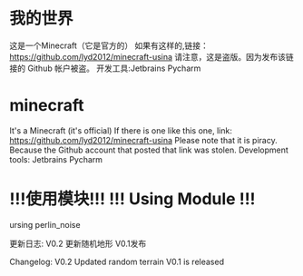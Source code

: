 # 我的世界
这是一个Minecraft（它是官方的） 如果有这样的,链接： https://github.com/lyd2012/minecraft-usina 请注意，这是盗版。因为发布该链接的 Github 帐户被盗。
开发工具:Jetbrains Pycharm 

# minecraft
It's a Minecraft (it's official) If there is one like this one, link: https://github.com/lyd2012/minecraft-usina Please note that it is piracy. Because the Github account that posted that link was stolen.
Development tools: Jetbrains Pycharm
# !!!使用模块!!!   !!! Using Module !!!
ursing perlin_noise

更新日志:
V0.2 更新随机地形
V0.1发布

Changelog:
V0.2 Updated random terrain
V0.1 is released
